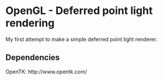 <h1>OpenGL - Deferred point light rendering</h1>
My first attempt to make a simple deferred point light renderer.

<h2>Dependencies</h2>
OpenTK: http://www.opentk.com/

<!--<h2>Video:</h2>
[![Video on YouTube](http://img.youtube.com/vi/vShA-KIyHYA/0.jpg)]
(https://www.youtube.com/watch?v=vShA-KIyHYA)-->
